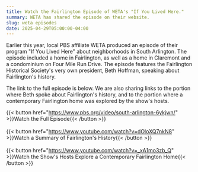 ```yaml
---
title: Watch the Fairlington Episode of WETA's "If You Lived Here."
summary: WETA has shared the episode on their website.
slug: weta episodes
date: 2025-04-29T05:00:00-04:00
---
```


Earlier this year, local PBS affiliate WETA produced an episode of their program "If You Lived Here" about neighborhoods in South Arlington. The episode included a home in Fairlington, as well as a home in Claremont and a condominium on Four Mile Run Drive. The episode features the Fairlington Historical Society's very own president, Beth Hoffman, speaking about Fairlington's history.

The link to the full episode is below. We are also sharing links to the portion where Beth spoke about Fairlington's history, and to the portion where a contemporary Fairlington home was explored by the show's hosts.

{{< button href="https://www.pbs.org/video/south-arlington-6ykjwn/" >}}Watch the Full Episode{{< /button >}}
<br><br>
{{< button href="https://www.youtube.com/watch?v=dOloXQ7nkN8" >}}Watch a Summary of Fairlington's History{{< /button >}}
<br><br>
{{< button href="https://www.youtube.com/watch?v=_xA1mo3zb_Q" >}}Watch the Show's Hosts Explore a Contemporary Fairlington Home{{< /button >}}
